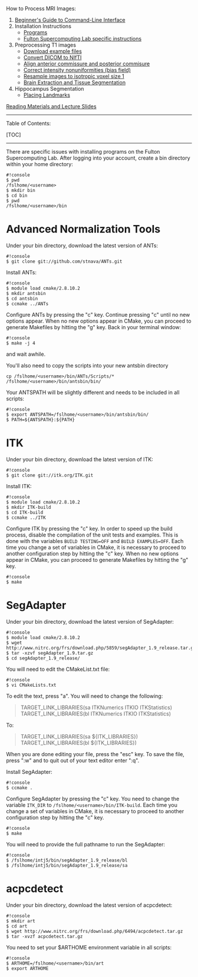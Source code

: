 How to Process MRI Images:

1. [Beginner's Guide to Command-Line Interface](begin_primer)
2. Installation Instructions
    * [Programs](Home)
    * [Fulton Supercomputing Lab specific instructions](fsl)
3. Preprocessing T1 images
     * [Download example files](https://bitbucket.org/njhunsaker/preprocessing-t1-example)
     * [Convert DICOM to NIfTI](preprocessing_dcm2nii)
     * [Align anterior commissure and posterior commisure](preprocessing_acpcdetect)
     * [Correct intensity nonuniformities (bias field)](preprocessing_N4BiasFieldCorrection)
     * [Resample images to isotropic voxel size 1](preprocessing_resample)
     * [Brain Extraction and Tissue Segmentation](preprocessing_antscorticalthickness)
4. Hippocampus Segmentation
     * [Placing Landmarks](hpc_landmarks)

[Reading Materials and Lecture Slides](manuals_slides)

---------------------------------------

Table of Contents:

[TOC]

---------------------------------------

There are specific issues with installing programs on the Fulton Supercomputing Lab. After logging into your account, create a bin directory within your home directory:

```
#!console
$ pwd
/fslhome/<username>
$ mkdir bin
$ cd bin
$ pwd
/fslhome/<username>/bin
```

# Advanced Normalization Tools

Under your bin directory, download the latest version of ANTs:

```
#!console
$ git clone git://github.com/stnava/ANTs.git
```

Install ANTs:

```
#!console
$ module load cmake/2.8.10.2 
$ mkdir antsbin
$ cd antsbin
$ ccmake ../ANTs
```

Configure ANTs by pressing the "c" key. Continue pressing "c" until no new options appear. When no new options appear in CMake, you can proceed to generate Makefiles by hitting the "g" key. Back in your terminal window:

```
#!console
$ make -j 4
```

and wait awhile.

You'll also need to copy the scripts into your new antsbin directory

```
cp /fslhome/<username>/bin/ANTs/Scripts/* /fslhome/<username>/bin/antsbin/bin/
```

Your ANTSPATH will be slightly different and needs to be included in all scripts:

```
#!console
$ export ANTSPATH=/fslhome/<username>/bin/antsbin/bin/
$ PATH=${ANTSPATH}:${PATH}
```

# ITK

Under your bin directory, download the latest version of ITK:

```
#!console
$ git clone git://itk.org/ITK.git
```

Install ITK:

```
#!console
$ module load cmake/2.8.10.2
$ mkdir ITK-build
$ cd ITK-build
$ ccmake ../ITK
```

Configure ITK by pressing the "c" key. In order to speed up the build process, disable the compilation of the unit tests and examples. This is done with the variables `BUILD TESTING=OFF` and `BUILD EXAMPLES=OFF`. Each time you change a set of variables in CMake, it is necessary to proceed to another configuration step by hitting the "c" key.
When no new options appear in CMake, you can proceed to generate Makefiles by hitting the "g" key.

```
#!console
$ make
```

# SegAdapter

Under your bin directory, download the latest version of SegAdapter:

```
#!console
$ module load cmake/2.8.10.2 
$ wget http://www.nitrc.org/frs/download.php/5859/segAdapter_1.9_release.tar.gz
$ tar -xzvf segAdapter_1.9.tar.gz
$ cd segAdapter_1.9_release/
```

You will need to edit the CMakeList.txt file:

```
#!console
$ vi CMakeLists.txt
```

To edit the text, press "a". You will need to change the following:

> TARGET_LINK_LIBRARIES(sa ITKNumerics ITKIO ITKStatistics)    
> TARGET_LINK_LIBRARIES(bl ITKNumerics ITKIO ITKStatistics)

To:

> TARGET_LINK_LIBRARIES(sa ${ITK_LIBRARIES})    
> TARGET_LINK_LIBRARIES(bl ${ITK_LIBRARIES})

When you are done editing your file, press the "esc" key. To save the file, press ":w" and to quit out of your text editor enter ":q".

Install SegAdapter:

```
#!console
$ ccmake .
```

Configure SegAdapter by pressing the "c" key. You need to change the variable `ITK_DIR` to `/fslhome/<username>/bin/ITK-build`. Each time you change a set of variables in CMake, it is necessary to proceed to another configuration step by hitting the "c" key.

```
#!console
$ make
```

You will need to provide the full pathname to run the SegAdapter:

```
#!console
$ /fslhome/intj5/bin/segAdapter_1.9_release/bl
$ /fslhome/intj5/bin/segAdapter_1.9_release/sa
```

# acpcdetect

Under your bin directory, download the latest version of acpcdetect:

```
#!console
$ mkdir art
$ cd art
$ wget http://www.nitrc.org/frs/download.php/6494/acpcdetect.tar.gz
$ tar -xvzf acpcdetect.tar.gz 
```

You need to set your $ARTHOME environment variable in all scripts:

```
#!console
$ ARTHOME=/fslhome/<username>/bin/art
$ export ARTHOME
```